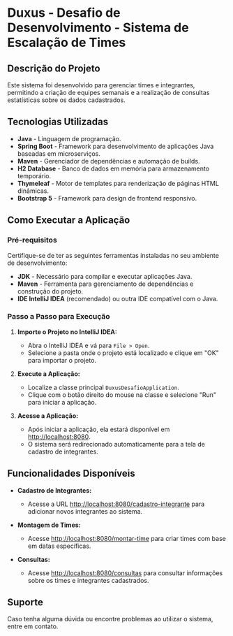 # Duxus - Desafio de Desenvolvimento - Sistema de Escalação de Times

## Descrição do Projeto
Este sistema foi desenvolvido para gerenciar times e integrantes, permitindo a criação de equipes semanais e a realização de consultas estatísticas sobre os dados cadastrados.

## Tecnologias Utilizadas
- **Java** - Linguagem de programação.
- **Spring Boot** - Framework para desenvolvimento de aplicações Java baseadas em microserviços.
- **Maven** - Gerenciador de dependências e automação de builds.
- **H2 Database** - Banco de dados em memória para armazenamento temporário.
- **Thymeleaf** - Motor de templates para renderização de páginas HTML dinâmicas.
- **Bootstrap 5** - Framework para design de frontend responsivo.

## Como Executar a Aplicação

### Pré-requisitos
Certifique-se de ter as seguintes ferramentas instaladas no seu ambiente de desenvolvimento:
- **JDK** - Necessário para compilar e executar aplicações Java.
- **Maven** - Ferramenta para gerenciamento de dependências e construção do projeto.
- **IDE IntelliJ IDEA** (recomendado) ou outra IDE compatível com o Java.

### Passo a Passo para Execução

1. **Importe o Projeto no IntelliJ IDEA:**
   - Abra o IntelliJ IDEA e vá para `File > Open`.
   - Selecione a pasta onde o projeto está localizado e clique em "OK" para importar o projeto.

2. **Execute a Aplicação:**
   - Localize a classe principal `DuxusDesafioApplication`.
   - Clique com o botão direito do mouse na classe e selecione "Run" para iniciar a aplicação.

3. **Acesse a Aplicação:**
   - Após iniciar a aplicação, ela estará disponível em [http://localhost:8080](http://localhost:8080).
   - O sistema será redirecionado automaticamente para a tela de cadastro de integrantes.

## Funcionalidades Disponíveis

- **Cadastro de Integrantes:**
  - Acesse a URL [http://localhost:8080/cadastro-integrante](http://localhost:8080/cadastro-integrante) para adicionar novos integrantes ao sistema.
  
- **Montagem de Times:**
  - Acesse [http://localhost:8080/montar-time](http://localhost:8080/montar-time) para criar times com base em datas específicas.
  
- **Consultas:**
  - Acesse [http://localhost:8080/consultas](http://localhost:8080/consultas) para consultar informações sobre os times e integrantes cadastrados.

## Suporte
Caso tenha alguma dúvida ou encontre problemas ao utilizar o sistema, entre em contato.
